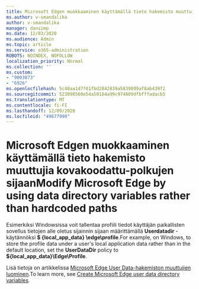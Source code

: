 ```yaml
---
title: Microsoft Edgen muokkaaminen käyttämällä tieto hakemisto muuttujia kovakoodattu-polkujen sijaan
ms.author: v-smandalika
author: v-smandalika
manager: dansimp
ms.date: 12/03/2020
ms.audience: Admin
ms.topic: article
ms.service: o365-administration
ROBOTS: NOINDEX, NOFOLLOW
localization_priority: Normal
ms.collection: ''
ms.custom:
- "9003873"
- "6926"
ms.openlocfilehash: 5c40aa1d7f61fbd2842839a5839899af8ab439f2
ms.sourcegitcommit: 523098560e54a50184a99c974809dfbfffadacb5
ms.translationtype: MT
ms.contentlocale: fi-FI
ms.lasthandoff: 12/09/2020
ms.locfileid: "49677990"
---
```

# <a name="modify-microsoft-edge-by-using-data-directory-variables-rather-than-hardcoded-paths"></a><span data-ttu-id="664e4-102">Microsoft Edgen muokkaaminen käyttämällä tieto hakemisto muuttujia kovakoodattu-polkujen sijaan</span><span class="sxs-lookup"><span data-stu-id="664e4-102">Modify Microsoft Edge by using data directory variables rather than hardcoded paths</span></span>

<span data-ttu-id="664e4-103">Esimerkiksi Windowsissa voit tallentaa profiili tiedot käyttäjän paikallisten sovellus tietojen alle oletus sijainnin sijaan määrittämällä **Userdatadir** -käytännöksi **$ {local_app_data} \edge\profile**.</span><span class="sxs-lookup"><span data-stu-id="664e4-103">For example, on Windows, to store the profile data under a user's local application data rather than in the default location, set the **UserDataDir** policy to **${local_app_data}\Edge\Profile**.</span></span> 

<span data-ttu-id="664e4-104">Lisä tietoja on artikkelissa [Microsoft Edge User Data-hakemiston muuttujien luominen](https://docs.microsoft.com/deployedge/edge-learnmore-create-user-directory-vars).</span><span class="sxs-lookup"><span data-stu-id="664e4-104">To learn more, see [Create Microsoft Edge user data directory variables](https://docs.microsoft.com/deployedge/edge-learnmore-create-user-directory-vars).</span></span>
